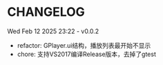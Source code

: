 # CHANGELOG

Wed Feb 12 2025 23:22 - v0.0.2
  - refactor: GPlayer.ui结构，播放列表最开始不显示
  - chore: 支持VS2017编译Release版本，去掉了gtest
